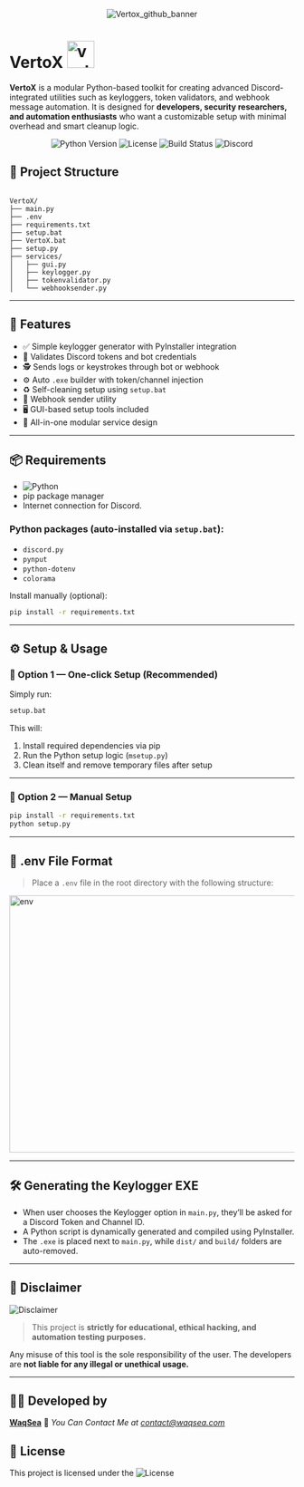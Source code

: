 <p align="center">
  <img src="https://github.com/user-attachments/assets/5f11f467-377d-4658-b919-48d5ae308b6f" alt="Vertox_github_banner" />
</p>

# VertoX <img width="48" height="48" alt="vertox_logo" src="https://github.com/user-attachments/assets/5037f938-8bb9-42d7-b99e-2f3bebd3f384" />

**VertoX** is a modular Python-based toolkit for creating advanced Discord-integrated utilities such as keyloggers, token validators, and webhook message automation. It is designed for **developers, security researchers, and automation enthusiasts** who want a customizable setup with minimal overhead and smart cleanup logic.
<!-- Badges -->
<p align="center">
  <img src="https://img.shields.io/badge/python-3.8%2B-blue" alt="Python Version" />
  <img src="https://img.shields.io/badge/license-MIT-green" alt="License" />
  <img src="https://img.shields.io/github/actions/workflow/status/WaqSea/VertoX/build.yml" alt="Build Status" />
  <img src="https://img.shields.io/discord/1092141447823753256?label=Discord&logo=discord" alt="Discord" />
</p>

## 📂 Project Structure

```

VertoX/
├── main.py
├── .env
├── requirements.txt
├── setup.bat
├── VertoX.bat
├── setup.py
├── services/
│   ├── gui.py
│   ├── keylogger.py
│   ├── tokenvalidator.py
│   └── webhooksender.py

````

---

## 🚀 Features

- ✅ Simple keylogger generator with PyInstaller integration
- 🔐 Validates Discord tokens and bot credentials
- 🕵️ Sends logs or keystrokes through bot or webhook
- ⚙️ Auto `.exe` builder with token/channel injection
- ♻️ Self-cleaning setup using `setup.bat`
- 📡 Webhook sender utility
- 🖥️ GUI-based setup tools included
- 🧪 All-in-one modular service design

---

## 📦 Requirements

- ![Python](https://img.shields.io/badge/python-3.8%2B-blue)
- pip package manager
- Internet connection for Discord.

### Python packages (auto-installed via `setup.bat`):

- `discord.py`
- `pynput`
- `python-dotenv`
- `colorama`

Install manually (optional):
```bash
pip install -r requirements.txt
````

---

## ⚙️ Setup & Usage

### 🔧 Option 1 — One-click Setup (Recommended)

Simply run:

```bat
setup.bat
```

This will:

1. Install required dependencies via pip
2. Run the Python setup logic (`msetup.py`)
3. Clean itself and remove temporary files after setup

---

### 🔧 Option 2 — Manual Setup

```bash
pip install -r requirements.txt
python setup.py
```

---

## 🧪 .env File Format

> Place a `.env` file in the root directory with the following structure:

<img width="760" height="454" alt="env" src="https://github.com/user-attachments/assets/f1a01b5e-715e-4323-849a-2c7ce24a1835" />

---

## 🛠️ Generating the Keylogger EXE

* When user chooses the Keylogger option in `main.py`, they’ll be asked for a Discord Token and Channel ID.
* A Python script is dynamically generated and compiled using PyInstaller.
* The `.exe` is placed next to `main.py`, while `dist/` and `build/` folders are auto-removed.

---

## 🔐 Disclaimer
![Disclaimer](https://img.shields.io/badge/Disclaimer-Warning-red)

> This project is **strictly for educational, ethical hacking, and automation testing purposes.**

Any misuse of this tool is the sole responsibility of the user. The developers are **not liable for any illegal or unethical usage.**

---

## 👨‍💻 Developed by

**[WaqSea](https://waqsea.com)**
🔗 *You Can Contact Me at contact@waqsea.com*

## 📜 License

This project is licensed under the ![License](https://img.shields.io/badge/license-MIT-green)
